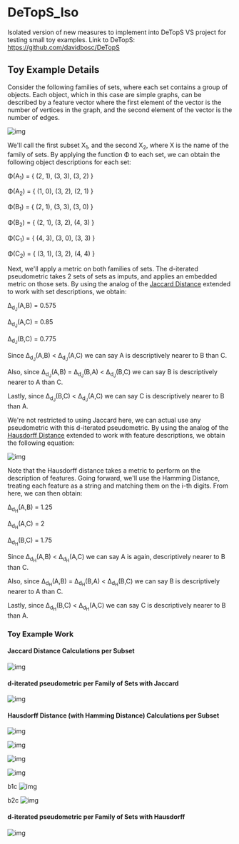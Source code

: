 # DeTopS_Iso
Isolated version of new measures to implement into DeTopS
VS project for testing small toy examples. 
Link to DeTopS: https://github.com/davidbosc/DeTopS

## Toy Example Details

Consider the following families of sets, where each set contains a group of objects.  Each object, which in this case are simple graphs, can be described by a feature vector where the first element of the vector is the number of vertices in the graph, and the second element of the vector is the number of edges.

![img](https://i.imgur.com/OkYXySc.png)

We'll call the first subset X<sub>1</sub>, and the second X<sub>2</sub>, where X is the name of the family of sets.  By applying the function Φ to each set, we can obtain the following object descriptions for each set: 

Φ(A<sub>1</sub>) = { (2, 1), (3, 3), (3, 2) }

Φ(A<sub>2</sub>) = { (1, 0), (3, 2), (2, 1) }

Φ(B<sub>1</sub>) = { (2, 1), (3, 3), (3, 0) }

Φ(B<sub>2</sub>) = { (2, 1), (3, 2), (4, 3) }

Φ(C<sub>1</sub>) = { (4, 3), (3, 0), (3, 3) }

Φ(C<sub>2</sub>) = { (3, 1), (3, 2), (4, 4) }

Next, we'll apply a metric on both families of sets.  The d-iterated pseudometric takes 2 sets of sets as imputs, and applies an embedded metric on those sets.  By using the analog of the [Jaccard Distance](https://en.wikipedia.org/wiki/Jaccard_index) extended to work with set descriptions, we obtain:

Δ<sub>d<sub>J</sub></sub>(A,B) = 0.575 

Δ<sub>d<sub>J</sub></sub>(A,C) = 0.85

Δ<sub>d<sub>J</sub></sub>(B,C) = 0.775

Since Δ<sub>d<sub>J</sub></sub>(A,B) < Δ<sub>d<sub>J</sub></sub>(A,C) we can say A is descriptively nearer to B than C.

Also, since Δ<sub>d<sub>J</sub></sub>(A,B) = Δ<sub>d<sub>J</sub></sub>(B,A) < Δ<sub>d<sub>J</sub></sub>(B,C) we can say B is descriptively nearer to A than C.

Lastly, since Δ<sub>d<sub>J</sub></sub>(B,C) < Δ<sub>d<sub>J</sub></sub>(A,C) we can say C is descriptively nearer to B than A.


We're not restricted to using Jaccard here, we can actual use any pseudometric with this d-iterated pseudometric.  By using the analog of the [Hausdorff Distance](https://en.wikipedia.org/wiki/Hausdorff_distance) extended to work with feature descriptions, we obtain the following equation:

![img](https://i.imgur.com/5946xky.png)

Note that the Hausdorff distance takes a metric to perform on the description of features.  Going forward, we'll use the Hamming Distance, treating each feature as a string and matching them on the i-th digits. From here, we can then obtain:

Δ<sub>d<sub>H</sub></sub>(A,B) = 1.25 

Δ<sub>d<sub>H</sub></sub>(A,C) = 2

Δ<sub>d<sub>H</sub></sub>(B,C) = 1.75

Since Δ<sub>d<sub>H</sub></sub>(A,B) < Δ<sub>d<sub>H</sub></sub>(A,C) we can say A is again, descriptively nearer to B than C.

Also, since Δ<sub>d<sub>H</sub></sub>(A,B) = Δ<sub>d<sub>H</sub></sub>(B,A) < Δ<sub>d<sub>H</sub></sub>(B,C) we can say B is descriptively nearer to A than C.

Lastly, since Δ<sub>d<sub>H</sub></sub>(B,C) < Δ<sub>d<sub>H</sub></sub>(A,C) we can say C is descriptively nearer to B than A.

### Toy Example Work

#### Jaccard Distance Calculations per Subset

![img](https://i.imgur.com/SBgDjXu.png)


#### d-iterated pseudometric per Family of Sets with Jaccard

![img](https://i.imgur.com/cYfGs8m.png)

#### Hausdorff Distance (with Hamming Distance) Calculations per Subset

![img](https://i.imgur.com/4ZnQQrS.png)

![img](https://i.imgur.com/jj6ETND.png)

![img](https://i.imgur.com/olGVSCF.png)

![img](https://i.imgur.com/4Vt9FE1.png)

b1c
![img]()

b2c
![img]()

#### d-iterated pseudometric per Family of Sets with Hausdorff

![img](https://i.imgur.com/JnUVKXD.png)
